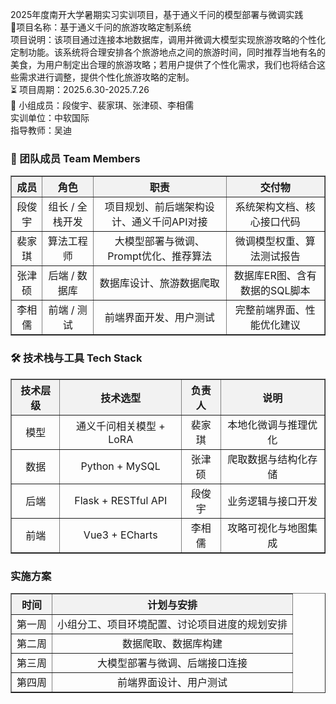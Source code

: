 2025年度南开大学暑期实习实训项目，基于通义千问的模型部署与微调实践<br>
🌟项目名称：基于通义千问的旅游攻略定制系统<br>
项目说明：该项目通过连接本地数据库，调用并微调大模型实现旅游攻略的个性化定制功能。该系统将合理安排各个旅游地点之间的旅游时间，同时推荐当地有名的美食，为用户制定出合理的旅游攻略；若用户提供了个性化需求，我们也将结合这些需求进行调整，提供个性化旅游攻略的定制。<br>
⏳ 项目周期：2025.6.30-2025.7.26 <br>
👥 小组成员：段俊宇、裴家琪、张津硕、李相儒<br>
实训单位：中软国际<br>
指导教师：吴迪<br>
<h3>📌 团队成员 Team Members</h3>
<table border="1" cellspacing="0" cellpadding="8" style="border-collapse:collapse; text-align:center; width:100%;">
  <thead style="background-color:#f2f2f2;">
    <tr>
      <th><b>成员</b></th>
      <th><b>角色</b></th>
      <th><b>职责</b></th>
      <th><b>交付物</b></th>
    </tr>
  </thead>
  <tbody>
    <tr>
      <td>段俊宇</td>
      <td>组长 / 全栈开发</td>
      <td>项目规划、前后端架构设计、通义千问API对接</td>
      <td>系统架构文档、核心接口代码</td>
    </tr>
    <tr>
      <td>裴家琪</td>
      <td>算法工程师</td>
      <td>大模型部署与微调、Prompt优化、推荐算法</td>
      <td>微调模型权重、算法测试报告</td>
    </tr>
    <tr>
      <td>张津硕</td>
      <td>后端 / 数据库</td>
      <td>数据库设计、旅游数据爬取</td>
      <td>数据库ER图、含有数据的SQL脚本</td>
    </tr>
    <tr>
      <td>李相儒</td>
      <td>前端 / 测试</td>
      <td>前端界面开发、用户测试</td>
      <td>完整前端界面、性能优化建议</td>
    </tr>
  </tbody>
</table>

<h3>🛠️ 技术栈与工具 Tech Stack</h3>
<table border="1" cellspacing="0" cellpadding="8" style="border-collapse:collapse; text-align:center; width:100%;">
  <thead style="background-color:#f2f2f2;">
    <tr>
      <th><b>技术层级</b></th>
      <th><b>技术选型</b></th>
      <th><b>负责人</b></th>
      <th><b>说明</b></th>
    </tr>
  </thead>
  <tbody>
    <tr>
      <td>模型</td>
      <td>通义千问相关模型 + LoRA</td>
      <td>裴家琪</td>
      <td>本地化微调与推理优化</td>
    </tr>
    <tr>
      <td>数据</td>
      <td>Python + MySQL</td>
      <td>张津硕</td>
      <td>爬取数据与结构化存储</td>
    </tr>
    <tr>
      <td>后端</td>
      <td>Flask + RESTful API</td>
      <td>段俊宇</td>
      <td>业务逻辑与接口开发</td>
    </tr>
    <tr>
      <td>前端</td>
      <td>Vue3 + ECharts</td>
      <td>李相儒</td>
      <td>攻略可视化与地图集成</td>
    </tr>
  </tbody>
</table>

<h3>实施方案</h3>
<table border="1" cellspacing="0" cellpadding="8" style="border-collapse:collapse; text-align:center; width:100%;">
  <thead style="background-color:#f2f2f2;">
     <tr>
      <th><b>时间</b></th>
      <th><b>计划与安排</b></th>
    </tr>
  </thead>
  <tbody>
    <tr>
      <td>第一周</td>
      <td>小组分工、项目环境配置、讨论项目进度的规划安排</td>
    </tr>
    <tr>
      <td>第二周</td>
      <td>数据爬取、数据库构建</td>
    </tr>
    <tr>
      <td>第三周</td>
      <td>大模型部署与微调、后端接口连接</td>
    </tr>
    <tr>
      <td>第四周</td>
      <td>前端界面设计、用户测试</td>
    </tr>
</table>




